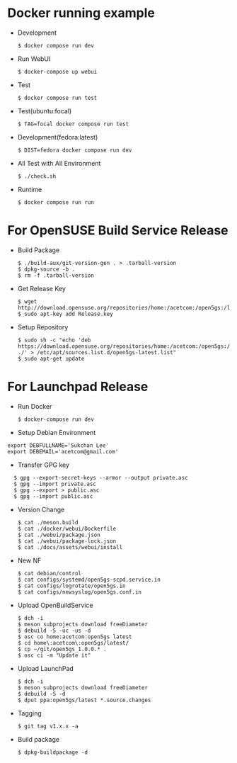 Docker running example
===========================================
* Development
  
  `$ docker compose run dev`

* Run WebUI
  
  `$ docker-compose up webui`

* Test

  `$ docker compose run test`

* Test(ubuntu:focal)

  `$ TAG=focal docker compose run test`

* Development(fedora:latest)

  `$ DIST=fedora docker compose run dev`

* All Test with All Environment
  
  `$ ./check.sh`

* Runtime

  `$ docker compose run run`

For OpenSUSE Build Service Release
===========================================

* Build Package
  
  ```
  $ ./build-aux/git-version-gen . > .tarball-version
  $ dpkg-source -b .
  $ rm -f .tarball-version
  ```

* Get Release Key
  
  ```
  $ wget http://download.opensuse.org/repositories/home:/acetcom:/open5gs:/latest/xUbuntu_18.04/Release.key
  $ sudo apt-key add Release.key
  ```

* Setup Repository
  ```
  $ sudo sh -c "echo 'deb https://download.opensuse.org/repositories/home:/acetcom:/open5gs:/latest/xUbuntu_18.04/ ./' > /etc/apt/sources.list.d/open5gs-latest.list"
  $ sudo apt-get update
  ```
  
For Launchpad Release
===========================================

* Run Docker
  
  ```
  $ docker-compose run dev
  ```

* Setup Debian Environment

```
export DEBFULLNAME='Sukchan Lee'
export DEBEMAIL='acetcom@gmail.com'
```

* Transfer GPG key

```
  $ gpg --export-secret-keys --armor --output private.asc
  $ gpg --import private.asc
  $ gpg --export > public.asc
  $ gpg --import public.asc
  ```

* Version Change
  
  ```
  $ cat ./meson.build
  $ cat ./docker/webui/Dockerfile
  $ cat ./webui/package.json
  $ cat ./webui/package-lock.json
  $ cat ./docs/assets/webui/install
  ```

* New NF
  ```
  $ cat debian/control
  $ cat configs/systemd/open5gs-scpd.service.in
  $ cat configs/logrotate/open5gs.in
  $ cat configs/newsyslog/open5gs.conf.in
  ```

* Upload OpenBuildService
  
  ```
  $ dch -i
  $ meson subprojects download freeDiameter
  $ debuild -S -uc -us -d
  $ osc co home:acetcom:open5gs latest
  $ cd home\:acetcom\:open5gs/latest/
  $ cp ~/git/open5gs_1.0.0.* .
  $ osc ci -m "Update it"
  ```

* Upload LaunchPad
  
  ```
  $ dch -i
  $ meson subprojects download freeDiameter
  $ debuild -S -d
  $ dput ppa:open5gs/latest *.source.changes
  ```

* Tagging
  
  ```
  $ git tag v1.x.x -a
  ```

* Build package
  
  ```
  $ dpkg-buildpackage -d
  ```

